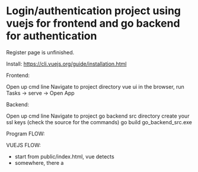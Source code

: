 # Login/authentication project using vuejs for frontend and go backend for authentication
Register page is unfinished.

Install:
https://cli.vuejs.org/guide/installation.html

Frontend:

Open up cmd line
Navigate to project directory
vue ui
in the browser, run Tasks -> serve -> Open App

Backend:

Open up cmd line
Navigate to project go backend src directory
create your ssl keys (check the source for the commands)
go build
go_backend_src.exe


Program FLOW:

VUEJS FLOW:
- start from public/index.html, vue detects <div id="app"></div>
- somewhere, there a <script> injected that calls new Vue({...})
- then router.js links to the Home Component
- The Home component then goes to ./views/Home.vue
- src/App.vue is attached, and ./views/Home.vue is attached

JWT authentication:
- JWT is created on the backend, and sent to the frontend as a Set-Cookie header. 
- The browser keeps the cookie (check WebDev Tools->Storage) due to the credentials: 'include' header.
- The browser also sends the cookie along for future requests to the same domain

For a next project, vue-auth would be a better choice.
